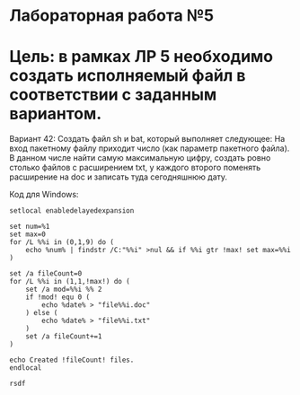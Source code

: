 # Лабораторная работа №5
# Цель: в рамках ЛР 5 необходимо создать исполняемый файл в соответствии с заданным вариантом. 

Вариант 42: Создать файл sh и bat, который выполняет следующее: 
На вход пакетному файлу приходит число (как параметр пакетного файла). В данном числе найти самую максимальную цифру, создать ровно столько файлов с расширением txt, у каждого второго поменять расширение на doc и записать туда сегодняшнюю дату.

Код для Windows:

```@echo off
setlocal enabledelayedexpansion

set num=%1
set max=0
for /L %%i in (0,1,9) do (
    echo %num% | findstr /C:"%%i" >nul && if %%i gtr !max! set max=%%i
)

set /a fileCount=0
for /L %%i in (1,1,!max!) do (
    set /a mod=%%i %% 2
    if !mod! equ 0 (
        echo %date% > "file%%i.doc"
    ) else (
        echo %date% > "file%%i.txt"
    )
    set /a fileCount+=1
)

echo Created !fileCount! files.
endlocal

rsdf
